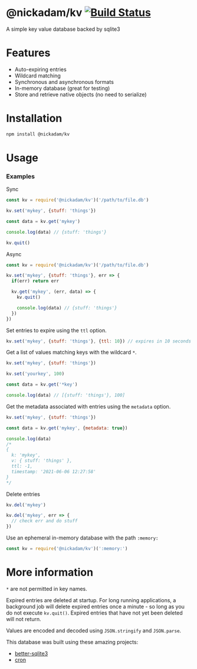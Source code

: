 # @nickadam/kv [![Build Status](https://github.com/nickadam/kv/actions/workflows/build.yml/badge.svg)](https://github.com/nickadam/kv/actions/workflows/build.yml?query=branch%3Amain)
A simple key value database backed by sqlite3

# Features
- Auto-expiring entries
- Wildcard matching
- Synchronous and asynchronous formats
- In-memory database (great for testing)
- Store and retrieve native objects (no need to serialize)

# Installation

```bash
npm install @nickadam/kv
```

# Usage

### Examples

Sync

```js
const kv = require('@nickadam/kv')('/path/to/file.db')

kv.set('mykey', {stuff: 'things'})

const data = kv.get('mykey')

console.log(data) // {stuff: 'things'}

kv.quit()
```

Async

```js
const kv = require('@nickadam/kv')('/path/to/file.db')

kv.set('mykey', {stuff: 'things'}, err => {
  if(err) return err

  kv.get('mykey', (err, data) => {
    kv.quit()

    console.log(data) // {stuff: 'things'}
  })
})
```

Set entries to expire using the `ttl` option.

```js
kv.set('mykey', {stuff: 'things'}, {ttl: 10}) // expires in 10 seconds
```

Get a list of values matching keys with the wildcard `*`.

```js
kv.set('mykey', {stuff: 'things'})

kv.set('yourkey', 100)

const data = kv.get('*key')

console.log(data) // [{stuff: 'things'}, 100]
```

Get the metadata associated with entries using the `metadata` option.

```js
kv.set('mykey', {stuff: 'things'})

const data = kv.get('mykey', {metadata: true})

console.log(data)
/*
{
  k: 'mykey',
  v: { stuff: 'things' },
  ttl: -1,
  timestamp: '2021-06-06 12:27:58'
}
*/
```

Delete entries

```js
kv.del('mykey')
```

```js
kv.del('mykey', err => {
  // check err and do stuff
})
```

Use an ephemeral in-memory database with the path `:memory:`

```js
const kv = require('@nickadam/kv')(':memory:')
```

# More information

`*` are not permitted in key names.

Expired entries are deleted at startup. For long running applications, a background job will delete expired entries once a minute - so long as you do not execute `kv.quit()`. Expired entries that have not yet been deleted will not return.

Values are encoded and decoded using `JSON.stringify` and `JSON.parse`.

This database was built using these amazing projects:
- [better-sqlite3](https://www.npmjs.com/package/better-sqlite3)
- [cron](https://www.npmjs.com/package/cron)
